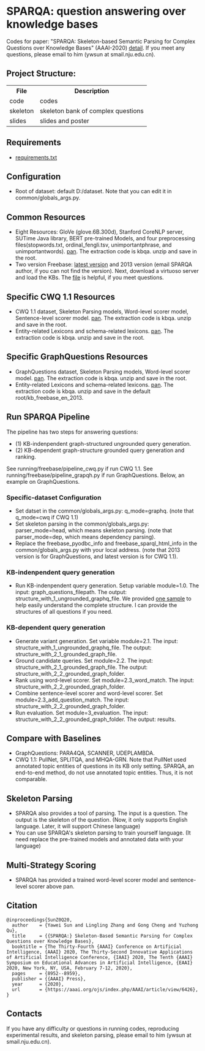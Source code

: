 # SPARQA: question answering over knowledge bases

Codes for paper: "SPARQA: Skeleton-based Semantic Parsing for Complex Questions over Knowledge Bases" (AAAI-2020) [detail](https://www.aaai.org/Papers/AAAI/2020GB/AAAI-SunY.3419.pdf).
If you meet any questions, please email to him (ywsun at smail.nju.edu.cn).

## Project Structure:

<table>
    <tr>
        <th>File</th><th>Description</th>
    </tr>
    <tr>
        <td>code</td><td>codes</td>
    </tr>
    <tr>
        <td>skeleton</td><td>skeleton bank of complex questions</td>
    </tr>
    <tr>
        <td>slides</td><td>slides and poster</td>
    </tr>
</table>
 
## Requirements
* [requirements.txt](https://github.com/nju-websoft/SPARQA/blob/master/code/requirements.txt)

## Configuration
* Root of dataset: default D:/dataset. Note that you can edit it in common/globals_args.py. 

## Common Resources
* Eight Resources: GloVe (glove.6B.300d), Stanford CoreNLP server, SUTime Java library, BERT pre-trained Models, and four preprocessing files(stopwords.txt, ordinal_fengli.tsv, unimportantphrase, and unimportantwords). [pan](https://pan.baidu.com/s/1Wd3ghjpn3oB20uTodDFGHA). The extraction code is kbqa. unzip and save in the root.
* Two version Freebase: [latest version](https://developers.google.com/freebase) and 2013 version (email SPARQA author, if you can not find the version). Next, download a virtuoso server and load the KBs. The [file](http://ws.nju.edu.cn/blog/2017/03/virtuoso%E5%AE%89%E8%A3%85%E5%92%8C%E5%AF%BC%E5%85%A5%E6%95%B0%E6%8D%AE/) is helpful, if you meet questions.

## Specific CWQ 1.1 Resources
* CWQ 1.1 dataset, Skeleton Parsing models, Word-level scorer model, Sentence-level scorer model. [pan](https://pan.baidu.com/s/1gOPkTwXAS3dD9I3-ORQkSg). The extraction code is kbqa. unzip and save in the root.
* Entity-related Lexicons and schema-related lexicons. [pan](https://pan.baidu.com/s/1ToAesUe11RouLuQO_olorA). The extraction code is kbqa. unzip and save in the root.

## Specific GraphQuestions Resources
* GraphQuestions dataset, Skeleton Parsing models, Word-level scorer model. [pan](https://pan.baidu.com/s/1wiNczntTiWzE_k7hy9RuQw). The extraction code is kbqa. unzip and save in the root.
* Entity-related Lexicons and schema-related lexicons. [pan](https://pan.baidu.com/s/1Zs0ufmSAHYHqFgoD4Hig3w). The extraction code is kbqa. unzip and save in the default root/kb_freebase_en_2013.

## Run SPARQA Pipeline
The pipeline has two steps for answering questions: 

* (1) KB-indenpendent graph-structured ungrounded query generation.
* (2) KB-dependent graph-structure grounded query generation and ranking.

See running/freebase/pipeline_cwq.py if run CWQ 1.1.
See running/freebase/pipeline_grapqh.py if run GraphQuestions.
Below, an example on GraphQuestions.

### Specific-dataset Configuration

* Set datset in the common/globals_args.py: q_mode=graphq. (note that q_mode=cwq if CWQ 1.1)
* Set skeleton parsing in the common/globals_args.py: parser_mode=head, which means skeleton parsing. (note that parser_mode=dep, which means dependency parsing).
* Replace the freebase_pyodbc_info and freebase_sparql_html_info in the common/globals_args.py with your local address. (note that 2013 version is for GraphQuestions, and latest version is for CWQ 1.1).

### KB-indenpendent query generation
* Run KB-indenpendent query generation. Setup variable module=1.0. The input: graph_questions_filepath. The output: structure_with_1_ungrounded_graphq_file. We provided [one sample](https://github.com/nju-websoft/SPARQA/blob/master/slides/274000300.json) to help easily understand the complete structure. I can provide the structures of all questions if you need.

### KB-dependent query generation
* Generate variant generation. Set variable module=2.1. The input: structure_with_1_ungrounded_graphq_file. The output: structure_with_2_1_grounded_graph_file.
* Ground candidate queries. Set module=2.2. The input: structure_with_2_1_grounded_graph_file. The output: structure_with_2_2_grounded_graph_folder.
* Rank using word-level scorer. Set module=2.3_word_match. The input: structure_with_2_2_grounded_graph_folder.
* Combine sentence-level scorer and word-level scorer. Set module=2.3_add_question_match. The input: structure_with_2_2_grounded_graph_folder.
* Run evaluation. Set module=3_evaluation. The input: structure_with_2_2_grounded_graph_folder. The output: results. 

## Compare with Baselines
* GraphQuestions: PARA4QA, SCANNER, UDEPLAMBDA.
* CWQ 1.1: PullNet, SPLITQA, and MHQA-GRN. Note that PullNet used annotated topic entities of questions in its KB only setting. SPARQA, an end-to-end method, do not use annotated topic entities. Thus, it is not comparable.

## Skeleton Parsing
* SPARQA also provides a tool of parsing. The input is a question. The output is the skeleton of the question. (Now, it only supports English language. Later, it will support Chinese language)
* You can use SPARQA's skeleton parsing to train yourself language. (It need replace the pre-trained models and annotated data with your language)

## Multi-Strategy Scoring
* SPARQA has provided a trained word-level scorer model and sentence-level scorer above pan.

## Citation

	@inproceedings{SunZ0Q20,
	  author    = {Yawei Sun and Lingling Zhang and Gong Cheng and Yuzhong Qu},
	  title     = {{SPARQA:} Skeleton-Based Semantic Parsing for Complex Questions over Knowledge Bases},
	  booktitle = {The Thirty-Fourth {AAAI} Conference on Artificial Intelligence, {AAAI} 2020, The Thirty-Second Innovative Applications of Artificial Intelligence Conference, {IAAI} 2020, The Tenth {AAAI} Symposium on Educational Advances in Artificial Intelligence, {EAAI} 2020, New York, NY, USA, February 7-12, 2020},
	  pages     = {8952--8959},
	  publisher = {{AAAI} Press},
	  year      = {2020},
	  url       = {https://aaai.org/ojs/index.php/AAAI/article/view/6426},
	}

## Contacts
If you have any difficulty or questions in running codes, reproducing experimental results, and skeleton parsing, please email to him (ywsun at smail.nju.edu.cn). 
